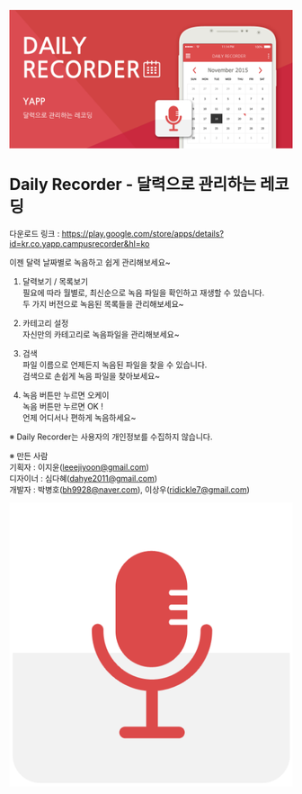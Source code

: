 ![Image](https://github.com/ridickle7/LeeSangWoo_Portfolio/blob/master/1.%20ImageRef/1.%20DailyRecorder/headPage.png) <br>
# Daily Recorder - 달력으로 관리하는 레코딩

다운로드 링크 : https://play.google.com/store/apps/details?id=kr.co.yapp.campusrecorder&hl=ko

이젠 달력 날짜별로 녹음하고 쉽게 관리해보세요~

1. 달력보기 / 목록보기<br>
필요에 따라 월별로, 최신순으로 녹음 파일을 확인하고 재생할 수 있습니다. <br>
두 가지 버전으로 녹음된 목록들을 관리해보세요~

2. 카테고리 설정<br>
자신만의 카테고리로 녹음파일을 관리해보세요~

3. 검색<br>
파일 이름으로 언제든지 녹음된 파일을 찾을 수 있습니다.<br>
검색으로 손쉽게 녹음 파일을 찾아보세요~

4. 녹음 버튼만 누르면 오케이<br>
녹음 버튼만 누르면 OK !<br>
언제 어디서나 편하게 녹음하세요~<br>

※ Daily Recorder는 사용자의 개인정보를 수집하지 않습니다.

※ 만든 사람<br>
기획자 : 이지윤(leeejiyoon@gmail.com)<br>
디자이너 : 심다혜(dahye2011@gmail.com)<br>
개발자 : 박병호(bh9928@naver.com), 이상우(ridickle7@gmail.com) <br>

![Image](https://github.com/ridickle7/LeeSangWoo_Portfolio/blob/master/1.%20ImageRef/1.%20DailyRecorder/icon(512).png)

